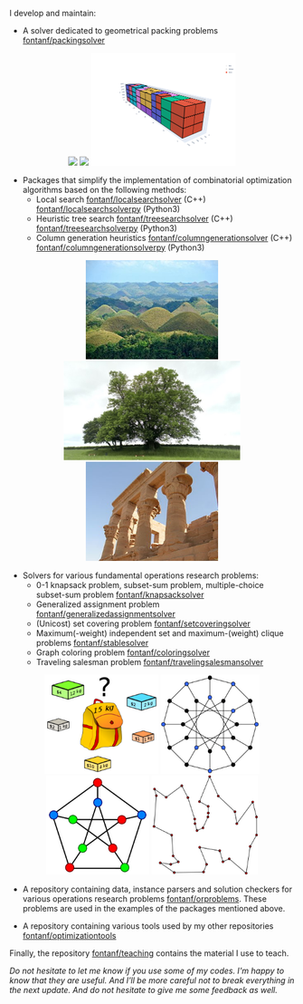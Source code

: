I develop and maintain:

* A solver dedicated to geometrical packing problems [fontanf/packingsolver](https://github.com/fontanf/packingsolver)
<p align="center">
<img src="https://github.com/fontanf/packingsolver/blob/master/img/rectangleguillotine.png" width="256"> <img src="https://github.com/fontanf/packingsolver/blob/master/img/rectangle.png" width="256"> <img src="https://github.com/fontanf/packingsolver/blob/master/img/boxstacks.png" width="256">
</p>

* Packages that simplify the implementation of combinatorial optimization algorithms based on the following methods:
  * Local search [fontanf/localsearchsolver](https://github.com/fontanf/localsearchsolver) (C++) [fontanf/localsearchsolverpy](https://github.com/fontanf/localsearchsolverpy) (Python3)
  * Heuristic tree search [fontanf/treesearchsolver](https://github.com/fontanf/treesearchsolver) (C++) [fontanf/treesearchsolverpy](https://github.com/fontanf/treesearchsolverpy) (Python3)
  * Column generation heuristics [fontanf/columngenerationsolver](https://github.com/fontanf/columngenerationsolver) (C++) [fontanf/columngenerationsolverpy](https://github.com/fontanf/columngenerationsolverpy) (Python3)
<p align="center">
<img src="https://github.com/fontanf/localsearchsolver/blob/master/img/localsearch.jpg" height="175"> <img src="https://github.com/fontanf/treesearchsolver/blob/main/img/treesearch.jpg" height="175"> <img src="https://github.com/fontanf/columngenerationsolver/blob/main/img/columngeneration.jpg" height="175">
</p>

* Solvers for various fundamental operations research problems:
  * 0-1 knapsack problem, subset-sum problem, multiple-choice subset-sum problem [fontanf/knapsacksolver](https://github.com/fontanf/knapsacksolver)
  * Generalized assignment problem [fontanf/generalizedassignmentsolver](https://github.com/fontanf/generalizedassignmentsolver)
  * (Unicost) set covering problem [fontanf/setcoveringsolver](https://github.com/fontanf/setcoveringsolver)
  * Maximum(-weight) independent set and maximum-(weight) clique problems [fontanf/stablesolver](https://github.com/fontanf/stablesolver)
  * Graph coloring problem  [fontanf/coloringsolver](https://github.com/fontanf/coloringsolver)
  * Traveling salesman problem  [fontanf/travelingsalesmansolver](https://github.com/fontanf/travelingsalesmansolver)
<p align="center">
<img src="https://github.com/fontanf/knapsacksolver/blob/master/knapsack.png" height="175"> <img src="https://github.com/fontanf/stablesolver/blob/master/stable.png" height="175"> <img src="https://github.com/fontanf/coloringsolver/blob/master/img/graphcoloring.png" height="175"> <img src="https://github.com/fontanf/travelingsalesmansolver/blob/main/img/travelingsalesman.png" height="175">
</p>

* A repository containing data, instance parsers and solution checkers for various operations research problems  [fontanf/orproblems](https://github.com/fontanf/orproblems). These problems are used in the examples of the packages mentioned above.

* A repository containing various tools used by my other repositories  [fontanf/optimizationtools](https://github.com/fontanf/optimizationtools)

Finally, the repository [fontanf/teaching](https://github.com/fontanf/teaching) contains the material I use to teach.

*Do not hesitate to let me know if you use some of my codes. I'm happy to know that they are useful. And I'll be more careful not to break everything in the next update. And do not hesitate to give me some feedback as well.*
